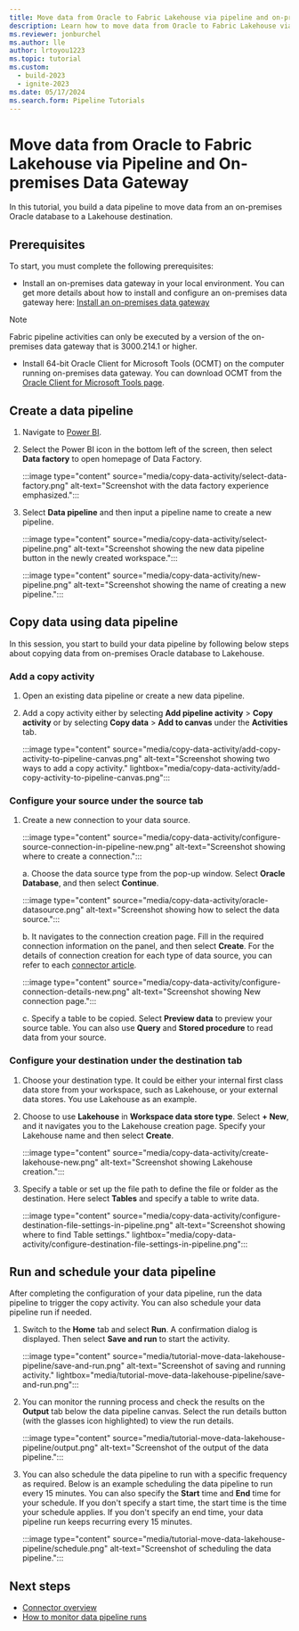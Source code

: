 ```yaml
---
title: Move data from Oracle to Fabric Lakehouse via pipeline and on-premises data gateway
description: Learn how to move data from Oracle to Fabric Lakehouse via pipeline and on-premises data gateway.
ms.reviewer: jonburchel
ms.author: lle
author: lrtoyou1223
ms.topic: tutorial
ms.custom:
  - build-2023
  - ignite-2023
ms.date: 05/17/2024
ms.search.form: Pipeline Tutorials
---
```


# Move data from Oracle to Fabric Lakehouse via Pipeline and On-premises Data Gateway

In this tutorial, you build a data pipeline to move data from an on-premises Oracle database to a Lakehouse destination.

## Prerequisites

To start, you must complete the following prerequisites:

- Install an on-premises data gateway in your local environment. You can get more details about how to install and configure an on-premises data gateway here: [Install an on-premises data gateway](/data-integration/gateway/service-gateway-install)

> [!NOTE] 
> Fabric pipeline activities can only be executed by a version of the on-premises data gateway that is 3000.214.1 or higher.

- Install 64-bit Oracle Client for Microsoft Tools (OCMT) on the computer running on-premises data gateway. You can download OCMT from the [Oracle Client for Microsoft Tools page](https://www.oracle.com/database/technologies/appdev/ocmt.html).

## Create a data pipeline

1. Navigate to [Power BI](https://app.powerbi.com/).
1. Select the Power BI icon in the bottom left of the screen, then select **Data factory** to open homepage of Data Factory.

   :::image type="content" source="media/copy-data-activity/select-data-factory.png" alt-text="Screenshot with the data factory experience emphasized.":::

1. Select **Data pipeline** and then input a pipeline name to create a new pipeline.

   :::image type="content" source="media/copy-data-activity/select-pipeline.png" alt-text="Screenshot showing the new data pipeline button in the newly created workspace.":::

   :::image type="content" source="media/copy-data-activity/new-pipeline.png" alt-text="Screenshot showing the name of creating a new pipeline.":::

## Copy data using data pipeline

In this session, you start to build your data pipeline by following below steps about copying data from on-premises Oracle database to Lakehouse.

### Add a copy activity

1. Open an existing data pipeline or create a new data pipeline.
1. Add a copy activity either by selecting **Add pipeline activity** > **Copy activity** or by selecting **Copy data** > **Add to canvas** under the **Activities** tab.

   :::image type="content" source="media/copy-data-activity/add-copy-activity-to-pipeline-canvas.png" alt-text="Screenshot showing two ways to add a copy activity." lightbox="media/copy-data-activity/add-copy-activity-to-pipeline-canvas.png":::

### Configure your source under the source tab

1. Create a new connection to your data source.

   :::image type="content" source="media/copy-data-activity/configure-source-connection-in-pipeline-new.png" alt-text="Screenshot showing where to create a connection.":::

   a. Choose the data source type from the pop-up window. Select **Oracle Database**, and then select **Continue**.
   
   :::image type="content" source="media/copy-data-activity/oracle-datasource.png" alt-text="Screenshot showing how to select the data source.":::

   b. It navigates to the connection creation page. Fill in the required connection information on the panel, and then select **Create**. For the details of connection creation for each type of data source, you can refer to each [connector article](connector-overview.md#supported-data-stores-in-data-pipeline).
   
      :::image type="content" source="media/copy-data-activity/configure-connection-details-new.png" alt-text="Screenshot showing New connection page.":::

    c. Specify a table to be copied. Select **Preview data** to preview your source table. You can also use **Query** and **Stored procedure** to read data from your source.

### Configure your destination under the destination tab

1. Choose your destination type. It could be either your internal first class data store from your workspace, such as Lakehouse, or your external data stores. You use Lakehouse as an example.

1. Choose to use **Lakehouse** in **Workspace data store type**. Select **+ New**, and it navigates you to the Lakehouse creation page. Specify your Lakehouse name and then select **Create**.
   
    :::image type="content" source="media/copy-data-activity/create-lakehouse-new.png" alt-text="Screenshot showing Lakehouse creation.":::

1. Specify a table or set up the file path to define the file or folder as the destination. Here select **Tables** and specify a table to write data.

   :::image type="content" source="media/copy-data-activity/configure-destination-file-settings-in-pipeline.png" alt-text="Screenshot showing where to find Table settings." lightbox="media/copy-data-activity/configure-destination-file-settings-in-pipeline.png":::

## Run and schedule your data pipeline

After completing the configuration of your data pipeline, run the data pipeline to trigger the copy activity. You can also schedule your data pipeline run if needed.

1. Switch to the **Home** tab and select **Run**. A confirmation dialog is displayed. Then select **Save and run** to start the activity.

    :::image type="content" source="media/tutorial-move-data-lakehouse-pipeline/save-and-run.png" alt-text="Screenshot of saving and running activity." lightbox="media/tutorial-move-data-lakehouse-pipeline/save-and-run.png":::

1. You can monitor the running process and check the results on the **Output** tab below the data pipeline canvas. Select the run details button (with the glasses icon highlighted) to view the run details.

    :::image type="content" source="media/tutorial-move-data-lakehouse-pipeline/output.png" alt-text="Screenshot of the output of the data pipeline.":::


1. You can also schedule the data pipeline to run with a specific frequency as required. Below is an example scheduling the data pipeline to run every 15 minutes. You can also specify the **Start** time and **End** time for your schedule. If you don't specify a start time, the start time is the time your schedule applies. If you don't specify an end time, your data pipeline run keeps recurring every 15 minutes.

    :::image type="content" source="media/tutorial-move-data-lakehouse-pipeline/schedule.png" alt-text="Screenshot of scheduling the data pipeline.":::

## Next steps

- [Connector overview](connector-overview.md)
- [How to monitor data pipeline runs](monitor-pipeline-runs.md)